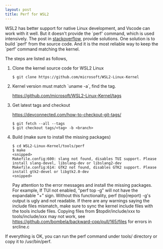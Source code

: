 ```yaml
---
layout: post
title: Perf for WSL2
---
```


WSL2 has better support for native Linux development, and Vscode can work with it well. But it doesn't provide the \`perf' command, which is used intensively. The post in [stackoverflow](https://stackoverflow.com/questions/60237123/is-there-any-method-to-run-perf-under-wsl), provide solutions. One solution is to build \`perf' from the source code. And it is the most reliable way to keep the \`perf' command matching the kernel.

The steps are listed as follows,

1.  Clone the kernel source code for WSL2 Linux
    
    ```
    $ git clone https://github.com/microsoft/WSL2-Linux-Kernel
    ```

2.  Kernel version must match \`uname -a\`, find the tag.
    
    <https://github.com/microsoft/WSL2-Linux-Kernel/tags>

3.  Get latest tags and checkout
    
    <https://devconnected.com/how-to-checkout-git-tags/>
    
    ```
    $ git fetch --all --tags
    $ git checkout tags/<tag> -b <branch>
    ```

4.  Build (make sure to install the missing packages)
    
    ```
    $ cd WSL2-Linux-Kernel/tools/perf
    $ make
    <snipped>
    Makefile.config:600: slang not found, disables TUI support. Please install slang-devel, libslang-dev or libslang2-dev
    Makefile.config:614: GTK2 not found, disables GTK2 support. Please install gtk2-devel or libgtk2.0-dev
    <snipped>
    ```
    


    Pay attention to the error messages and install the missing packages. For example, If TUI not enabled, "perf top -g" will not have the expandable "+" sign. Without this functionality, perf (top|report) -g's output is ugly and not readable. If there are any warnings saying the include files mismatch, make sure to sync the kernel include files with the tools include files. Copying files from $topdir/include/xxx to tools/include/xxx may not work, see <https://github.com/bombela/backward-cpp/pull/165/files> for errors in srcline.c
    

If everything is OK, you can run the perf command under tools/ directory or copy it to /usr/bin/perf.
